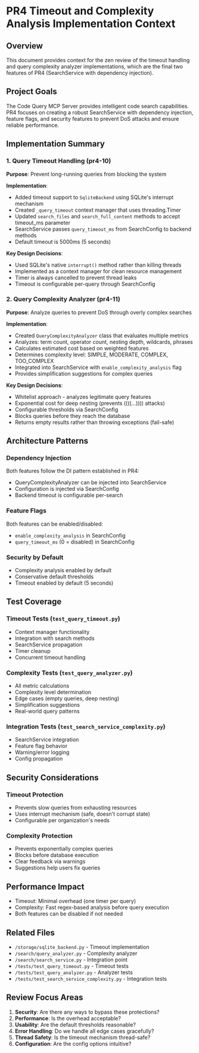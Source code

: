 # PR4 Timeout and Complexity Analysis Implementation Context

## Overview
This document provides context for the zen review of the timeout handling and query complexity analyzer implementations, which are the final two features of PR4 (SearchService with dependency injection).

## Project Goals
The Code Query MCP Server provides intelligent code search capabilities. PR4 focuses on creating a robust SearchService with dependency injection, feature flags, and security features to prevent DoS attacks and ensure reliable performance.

## Implementation Summary

### 1. Query Timeout Handling (pr4-10)
**Purpose**: Prevent long-running queries from blocking the system

**Implementation**:
- Added timeout support to `SqliteBackend` using SQLite's interrupt mechanism
- Created `_query_timeout` context manager that uses threading.Timer
- Updated `search_files` and `search_full_content` methods to accept timeout_ms parameter
- SearchService passes `query_timeout_ms` from SearchConfig to backend methods
- Default timeout is 5000ms (5 seconds)

**Key Design Decisions**:
- Used SQLite's native `interrupt()` method rather than killing threads
- Implemented as a context manager for clean resource management
- Timer is always cancelled to prevent thread leaks
- Timeout is configurable per-query through SearchConfig

### 2. Query Complexity Analyzer (pr4-11)
**Purpose**: Analyze queries to prevent DoS through overly complex searches

**Implementation**:
- Created `QueryComplexityAnalyzer` class that evaluates multiple metrics
- Analyzes: term count, operator count, nesting depth, wildcards, phrases
- Calculates estimated cost based on weighted features
- Determines complexity level: SIMPLE, MODERATE, COMPLEX, TOO_COMPLEX
- Integrated into SearchService with `enable_complexity_analysis` flag
- Provides simplification suggestions for complex queries

**Key Design Decisions**:
- Whitelist approach - analyzes legitimate query features
- Exponential cost for deep nesting (prevents ((((...)))) attacks)
- Configurable thresholds via SearchConfig
- Blocks queries before they reach the database
- Returns empty results rather than throwing exceptions (fail-safe)

## Architecture Patterns

### Dependency Injection
Both features follow the DI pattern established in PR4:
- QueryComplexityAnalyzer can be injected into SearchService
- Configuration is injected via SearchConfig
- Backend timeout is configurable per-search

### Feature Flags
Both features can be enabled/disabled:
- `enable_complexity_analysis` in SearchConfig
- `query_timeout_ms` (0 = disabled) in SearchConfig

### Security by Default
- Complexity analysis enabled by default
- Conservative default thresholds
- Timeout enabled by default (5 seconds)

## Test Coverage

### Timeout Tests (`test_query_timeout.py`)
- Context manager functionality
- Integration with search methods
- SearchService propagation
- Timer cleanup
- Concurrent timeout handling

### Complexity Tests (`test_query_analyzer.py`)
- All metric calculations
- Complexity level determination
- Edge cases (empty queries, deep nesting)
- Simplification suggestions
- Real-world query patterns

### Integration Tests (`test_search_service_complexity.py`)
- SearchService integration
- Feature flag behavior
- Warning/error logging
- Config propagation

## Security Considerations

### Timeout Protection
- Prevents slow queries from exhausting resources
- Uses interrupt mechanism (safe, doesn't corrupt state)
- Configurable per organization's needs

### Complexity Protection
- Prevents exponentially complex queries
- Blocks before database execution
- Clear feedback via warnings
- Suggestions help users fix queries

## Performance Impact
- Timeout: Minimal overhead (one timer per query)
- Complexity: Fast regex-based analysis before query execution
- Both features can be disabled if not needed

## Related Files
- `/storage/sqlite_backend.py` - Timeout implementation
- `/search/query_analyzer.py` - Complexity analyzer
- `/search/search_service.py` - Integration point
- `/tests/test_query_timeout.py` - Timeout tests
- `/tests/test_query_analyzer.py` - Analyzer tests
- `/tests/test_search_service_complexity.py` - Integration tests

## Review Focus Areas
1. **Security**: Are there any ways to bypass these protections?
2. **Performance**: Is the overhead acceptable?
3. **Usability**: Are the default thresholds reasonable?
4. **Error Handling**: Do we handle all edge cases gracefully?
5. **Thread Safety**: Is the timeout mechanism thread-safe?
6. **Configuration**: Are the config options intuitive?